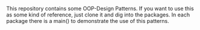 This repository contains some OOP-Design Patterns. If you want to use this as some kind of reference,
just clone it and dig into the packages. In each package there is a main() to demonstrate the use of this patterns.
